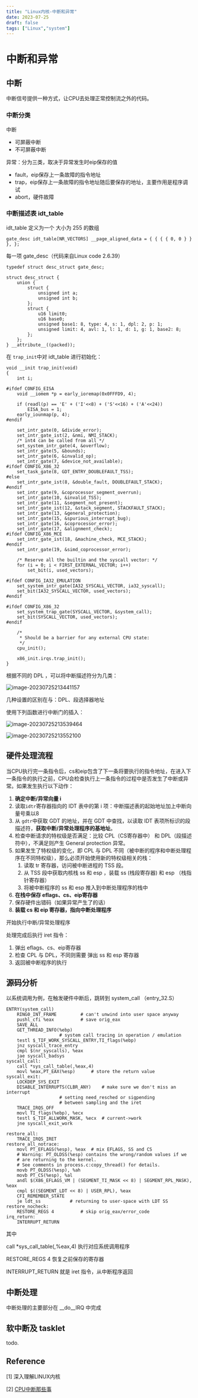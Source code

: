 ```yaml
---
title: "Linux内核-中断和异常"
date: 2023-07-25
draft: false
tags: ["Linux","system"]
---
```






# 中断和异常

## 中断

中断信号提供一种方式，让CPU去处理正常控制流之外的代码。

### 中断分类

中断

- 可屏蔽中断
- 不可屏蔽中断

异常：分为三类，取决于异常发生时eip保存的值

- fault，eip保存上一条故障的指令地址
- trap，eip保存上一条故障的指令地址随后要保存的地址，主要作用是程序调试
- abort，硬件故障

### 中断描述表 idt_table

idt_table 定义为一个 大小为 255 的数组

`gate_desc idt_table[NR_VECTORS] __page_aligned_data = { { { { 0, 0 } } }, };`

每一项 gate_desc（代码来自Linux code 2.6.39）

```
typedef struct desc_struct gate_desc;

struct desc_struct {
	union {
		struct {
			unsigned int a;
			unsigned int b;
		};
		struct {
			u16 limit0;
			u16 base0;
			unsigned base1: 8, type: 4, s: 1, dpl: 2, p: 1;
			unsigned limit: 4, avl: 1, l: 1, d: 1, g: 1, base2: 8;
		};
	};
} __attribute__((packed));
```

在 `trap_init`中对 idt_table 进行初始化：

```
void __init trap_init(void)
{
	int i;

#ifdef CONFIG_EISA
	void __iomem *p = early_ioremap(0x0FFFD9, 4);

	if (readl(p) == 'E' + ('I'<<8) + ('S'<<16) + ('A'<<24))
		EISA_bus = 1;
	early_iounmap(p, 4);
#endif

	set_intr_gate(0, &divide_error);
	set_intr_gate_ist(2, &nmi, NMI_STACK);
	/* int4 can be called from all */
	set_system_intr_gate(4, &overflow);
	set_intr_gate(5, &bounds);
	set_intr_gate(6, &invalid_op);
	set_intr_gate(7, &device_not_available);
#ifdef CONFIG_X86_32
	set_task_gate(8, GDT_ENTRY_DOUBLEFAULT_TSS);
#else
	set_intr_gate_ist(8, &double_fault, DOUBLEFAULT_STACK);
#endif
	set_intr_gate(9, &coprocessor_segment_overrun);
	set_intr_gate(10, &invalid_TSS);
	set_intr_gate(11, &segment_not_present);
	set_intr_gate_ist(12, &stack_segment, STACKFAULT_STACK);
	set_intr_gate(13, &general_protection);
	set_intr_gate(15, &spurious_interrupt_bug);
	set_intr_gate(16, &coprocessor_error);
	set_intr_gate(17, &alignment_check);
#ifdef CONFIG_X86_MCE
	set_intr_gate_ist(18, &machine_check, MCE_STACK);
#endif
	set_intr_gate(19, &simd_coprocessor_error);

	/* Reserve all the builtin and the syscall vector: */
	for (i = 0; i < FIRST_EXTERNAL_VECTOR; i++)
		set_bit(i, used_vectors);

#ifdef CONFIG_IA32_EMULATION
	set_system_intr_gate(IA32_SYSCALL_VECTOR, ia32_syscall);
	set_bit(IA32_SYSCALL_VECTOR, used_vectors);
#endif

#ifdef CONFIG_X86_32
	set_system_trap_gate(SYSCALL_VECTOR, &system_call);
	set_bit(SYSCALL_VECTOR, used_vectors);
#endif

	/*
	 * Should be a barrier for any external CPU state:
	 */
	cpu_init();

	x86_init.irqs.trap_init();
}
```

根据不同的 DPL ，可以将中断描述符分为几类：

![image-20230725213441157](https://hugo-github-io.oss-cn-beijing.aliyuncs.com/img/202307252134905.png)

几种设置的区别在与：DPL、段选择器地址

使用下列函数进行中断门的插入：

![image-20230725213539464](https://hugo-github-io.oss-cn-beijing.aliyuncs.com/img/202307252135199.png)

![image-20230725213552100](https://hugo-github-io.oss-cn-beijing.aliyuncs.com/img/202307252135757.png)

## 硬件处理流程

当CPU执行完一条指令后，cs和eip包含了下一条将要执行的指令地址，在进入下一条指令的执行之前，CPU会检查执行上一条指令的过程中是否发生了中断或异常。如果发生执行以下动作：

1. **确定中断/异常向量 i**
2. 读取`idtr`寄存器指向的 IDT 表中的第 i 项：中断描述表的起始地址加上中断向量号乘以8
3. 从 `gdtr`中获取 GDT 的地址，并在 GDT 中查找，以读取 IDT 表项所标识的段描述符，**获取中断/异常处理程序的基地址**。
4. 检查中断请求的特权级是否满足：比较 CPL（CS寄存器中） 和 DPL（段描述符中），不满足则产生 General protection 异常。
5. 如果发生了特权级的变化，即 CPL 与 DPL 不同（被中断的程序和中断处理程序在不同特权级），那么必须开始使用新的特权级相关的栈：
   1. 读取 tr 寄存器，访问被中断进程的 TSS 段。
   2. 从 TSS 段中获取内核栈 ss 和 esp ，装载 ss (栈段寄存器) 和 esp （栈指针寄存器）
   3. 将被中断程序的 ss 和  esp 推入到中断处理程序的栈中
6. **在栈中保存 eflags、cs、eip寄存器**
7. 保存硬件出错码（如果异常产生了的话）
8. **装载 cs 和 eip 寄存器，指向中断处理程序**

开始执行中断/异常处理程序

处理完成后执行 iret 指令：

1. 弹出 eflags、cs、eip寄存器
2. 检查 CPL 与 DPL，不同则需要 弹出 ss 和 esp 寄存器
3. 返回被中断程序的执行

## 源码分析

以系统调用为例，在触发硬件中断后，跳转到 system_call （entry_32.S）

```
ENTRY(system_call)
	RING0_INT_FRAME			# can't unwind into user space anyway
	pushl_cfi %eax			# save orig_eax
	SAVE_ALL
	GET_THREAD_INFO(%ebp)
					# system call tracing in operation / emulation
	testl $_TIF_WORK_SYSCALL_ENTRY,TI_flags(%ebp)
	jnz syscall_trace_entry
	cmpl $(nr_syscalls), %eax
	jae syscall_badsys
syscall_call:
	call *sys_call_table(,%eax,4)
	movl %eax,PT_EAX(%esp)		# store the return value
syscall_exit:
	LOCKDEP_SYS_EXIT
	DISABLE_INTERRUPTS(CLBR_ANY)	# make sure we don't miss an interrupt
					# setting need_resched or sigpending
					# between sampling and the iret
	TRACE_IRQS_OFF
	movl TI_flags(%ebp), %ecx
	testl $_TIF_ALLWORK_MASK, %ecx	# current->work
	jne syscall_exit_work

restore_all:
	TRACE_IRQS_IRET
restore_all_notrace:
	movl PT_EFLAGS(%esp), %eax	# mix EFLAGS, SS and CS
	# Warning: PT_OLDSS(%esp) contains the wrong/random values if we
	# are returning to the kernel.
	# See comments in process.c:copy_thread() for details.
	movb PT_OLDSS(%esp), %ah
	movb PT_CS(%esp), %al
	andl $(X86_EFLAGS_VM | (SEGMENT_TI_MASK << 8) | SEGMENT_RPL_MASK), %eax
	cmpl $((SEGMENT_LDT << 8) | USER_RPL), %eax
	CFI_REMEMBER_STATE
	je ldt_ss			# returning to user-space with LDT SS
restore_nocheck:
	RESTORE_REGS 4			# skip orig_eax/error_code
irq_return:
	INTERRUPT_RETURN
```

其中 

call *sys_call_table(,%eax,4) 执行对应系统调用程序

RESTORE_REGS 4	恢复之前保存的寄存器

INTERRUPT_RETURN 就是 iret 指令，从中断程序返回

## 中断处理

中断处理的主要部分在 \_\_do\_\_IRQ 中完成

## 软中断及 tasklet

todo.



## Reference

[1] 深入理解LINUX内核

[2] [CPU中断那些事](https://open.toutiao.com/a6951563322730840615/?utm_source=vivoliulanqi&utm_medium=webview&utm_campaign=open&label=related_news&item_id=6951563322730840615&gy=b691c991707e75f40b6951b1cceca90329bdb717425a006fa5011b560d941a44c4eae172607b0a013717b8e4a11d6a5d9470f31a174313de3a01795104f7f461&crypt=1408&req_id=20210622223520010212142018131CAE6A&fr=normal&isRelated=1&isNews=1&vivoRcdMark=1&from_gid=6937076362490479112&channel_id=88805669586)
